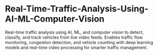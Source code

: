 # Real-Time-Traffic-Analysis-Using-AI-ML-Computer-Vision
Real-time traffic analysis using AI, ML, and computer vision to detect, classify, and track vehicles from live video feeds. Enables traffic flow monitoring, congestion detection, and vehicle counting with deep learning models and real-time video processing for smarter traffic management.
